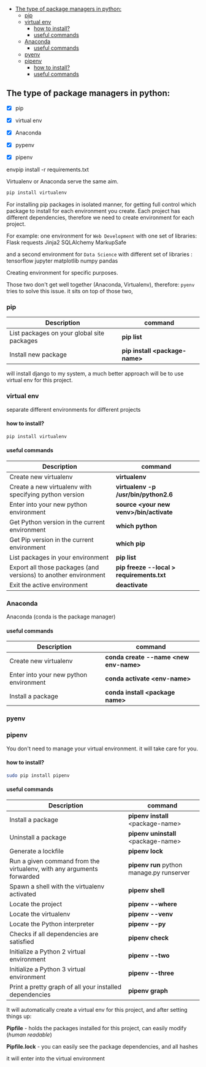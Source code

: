<!--ts-->
  * [The type of package managers in python:](#the-type-of-package-managers-in-python)
     * [pip](#pip)
     * [virtual env](#virtual-env)
        * [how to install?](#how-to-install)
        * [useful commands](#useful-commands)
     * [Anaconda](#anaconda)
        * [useful commands](#useful-commands-1)
     * [pyenv](#pyenv)
     * [pipenv](#pipenv)
        * [how to install?](#how-to-install-1)
        * [useful commands](#useful-commands-2)

<!-- Added by: gil_diy, at: 2018-07-31T22:42+03:00 -->

<!--te-->


## The type of package managers in python:
- [x] pip
- [x] virtual env
- [x] Anaconda
- [x] pypenv
- [x] pipenv


envpip install -r requirements.txt

Virtualenv or Anaconda serve the same aim.

```bash
pip install virtualenv
```

For installing pip packages in isolated manner,
for getting full control which package to install for each environment you create. Each project has different dependencies, therefore we need to create environment for each project.


For example:
one environment for `Web Development` with one set of libraries:
Flask
requests
Jinja2
SQLAlchemy
MarkupSafe


and a second environment for `Data Science` with different set of libraries :
tensorflow
jupyter
matplotlib
numpy
pandas

Creating environment for specific purposes.


Those two don't get well together (Anaconda, Virtualenv), therefore:
`pyenv` tries to solve this issue.
it sits on top of those two,

### pip

Description | command
-------------|-------------
List packages on your global site packages|  **pip list**
Install new package|  **pip install &lt;package-name&gt;**


will install django to my system, a much better approach will be to use virtual env for this project.

### virtual env
separate different environments for different projects

#### how to install?
```bash
pip install virtualenv
```
#### useful commands

Description | command
-------------|-------------
Create new virtualenv|  **virtualenv <your new venv name>**
Create a new virtualenv with specifying python version|**virtualenv -p /usr/bin/python2.6 <your new venv name>**
Enter into your new python environment| **source &lt;your new venv&gt;/bin/activate**
Get Python version in the current environment| **which python**
Get Pip version in the current environment| **which pip**
List packages in your environment | **pip list**
Export all those packages (and versions) to another environment | **pip freeze --local > requirements.txt**
Exit the active environment | **deactivate**


### Anaconda

Anaconda (conda is the package manager)

#### useful commands

Description | command
-------------|-------------
Create new virtualenv | **conda create --name &lt;new env-name&gt;**
Enter into your new python environment |**conda activate &lt;env-name&gt;**
Install a package |**conda install &lt;package name&gt;**

### pyenv

### pipenv
You don't need to manage your virtual environment. it will take care for you.
#### how to install?
```bash
sudo pip install pipenv
```
#### useful commands

Description | command
-------------|-------------
Install a package|  **pipenv install** &lt;package-name&gt;
Uninstall a package|  **pipenv uninstall** &lt;package-name&gt;
Generate a lockfile | **pipenv lock**
Run a given command from the virtualenv, with any arguments forwarded|   **pipenv run** python manage.py runserver
Spawn a shell with the virtualenv activated|   **pipenv shell**
Locate the project| **pipenv --where**
Locate the virtualenv| **pipenv --venv**
Locate the Python interpreter | **pipenv --py**
Checks if all dependencies are satisfied| **pipenv check**
Initialize a Python 2 virtual environment | **pipenv --two**
Initialize a Python 3 virtual environment | **pipenv --three**
Print a pretty graph of all your installed dependencies | **pipenv graph**

It will automatically create a virtual env for this project,
and after setting things up:

**Pipfile** - holds the packages installed for this project, can easily modify (_human readable_)

**Pipfile.lock** - you can easily see the package dependencies, and all hashes

it will enter into the virtual environment
